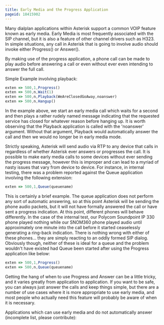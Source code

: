 ```yaml
---
title: Early Media and the Progress Application
pageid: 18415902
---
```


Many dialplan applications within Asterisk support a common VOIP feature known as early media. Early Media is most frequently associated with the SIP channel, but it is also a feature of other channel drivers such as H323. In simple situations, any call in Asterisk that is going to involve audio should invoke either Progress() or Answer().

By making use of the progress application, a phone call can be made to play audio before answering a call or even without ever even intending to answer the full call.

Simple Example involving playback:

```javascript title=" " linenums="1"
exten => 500,1,Progress()
exten => 500,n,Wait(1)
exten => 500,n,Playback(WeAreClosedGoAway,noanswer)
exten => 500,n,Hangup()

```

In the example above, we start an early media call which waits for a second and then plays a rather rudely named message indicating that the requested service has closed for whatever reason before hanging up. It is worth observing that the Playback application is called with the 'noanswer' argument. Without that argument, Playback would automatically answer the call and then we would no longer be in early media mode.

Strictly speaking, Asterisk will send audio via RTP to any device that calls in regardless of whether Asterisk ever answers or progresses the call. It is possible to make early media calls to some devices without ever sending the progress message, however this is improper and can lead to a myriad of nasty issues that vary from device to device. For instance, in internal testing, there was a problem reported against the Queue application involving the following extension:

```javascript title=" " linenums="1"
exten => 500,1,Queue(queuename)

```

This is certainly a brief example. The queue application does not perform any sort of automatic answering, so at this point Asterisk will be sending the phone audio packets, but it will not have formally answered the call or have sent a progress indication. At this point, different phones will behave differently. In the case of the internal test, our Polycom Soundpoint IP 330 phone played nothing while our SNOM360 phone played audio until approximately one minute into the call before it started ceaselessly generating a ring-back indication. There is nothing wrong with either of these phones... they are simply reacting to an oddly formed SIP dialog. Obviously though, neither of these is ideal for a queue and the problem wouldn't have existed had Queue been started after using the Progress application like below:

```javascript title=" " linenums="1"
exten => 500,1,Progress()
exten => 500,n,Queue(queuename)

```

Getting the hang of when to use Progress and Answer can be a little tricky, and it varies greatly from application to application. If you want to be safe, you can always just answer the calls and keep things simple, but there are a number of use cases where it is more appropriate to use early media, and most people who actually need this feature will probably be aware of when it is necessary.

Applications which can use early media and do not automatically answer (incomplete list, please contribute):  


